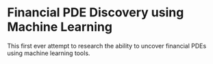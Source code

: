 # Financial PDE Discovery using Machine Learning

This first ever attempt to research the ability to uncover financial PDEs using machine learning tools. 
